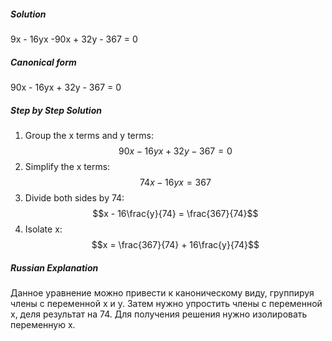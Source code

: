 

##### Solution

9x - 16yx -90x + 32y - 367 = 0

##### Canonical form

90x - 16yx + 32y - 367 = 0

##### Step by Step Solution

1. Group the x terms and y terms: $$90x - 16yx + 32y - 367 = 0$$
2. Simplify the x terms: $$74x - 16yx = 367$$
3. Divide both sides by 74: $$x - 16\frac{y}{74} = \frac{367}{74}$$
4. Isolate x: $$x = \frac{367}{74} + 16\frac{y}{74}$$

##### Russian Explanation

Данное уравнение можно привести к каноническому виду, группируя члены с переменной x и y. Затем нужно упростить члены с переменной x, деля результат на 74. Для получения решения нужно изолировать переменную x.